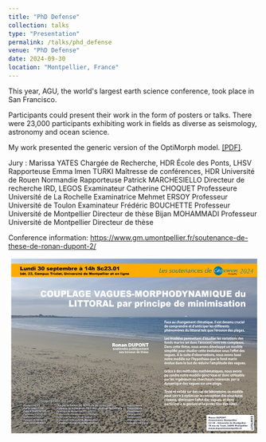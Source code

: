```yaml
---
title: "PhD Defense"
collection: talks
type: "Presentation"
permalink: /talks/phd_defense
venue: "PhD Defense"
date: 2024-09-30
location: "Montpellier, France"
---
```


This year, AGU, the world's largest earth science conference, took place in San Francisco. 

Participants could present their work in the form of posters or talks. There were 23,000 participants exhibiting work in fields as diverse as seismology, astronomy and ocean science.

My work presented the generic version of the OptiMorph model. [[PDF]](http://ronan-dupont.github.io/files/presentation/planches_soutenance.pdf).



Jury :
Marissa YATES Chargée de Recherche, HDR École des Ponts, LHSV Rapporteuse
Emma Imen TURKI Maîtresse de conférences, HDR Université de Rouen Normandie Rapporteuse
Patrick MARCHESIELLO Directeur de recherche IRD, LEGOS Examinateur
Catherine CHOQUET Professeure Université de La Rochelle Examinatrice
Mehmet ERSOY Professeur Université de Toulon Examinateur
Frédéric BOUCHETTE Professeur Université de Montpellier Directeur de thèse
Bijan MOHAMMADI Professeur Université de Montpellier Directeur de thèse


Conference information: https://www.gm.umontpellier.fr/soutenance-de-these-de-ronan-dupont-2/


![Editing a markdown file for a talk](/images/affiche-Soutenance_RonanDupont.jpg)
